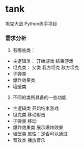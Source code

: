 # tank
坦克大战
Python练手项目

### 需求分析

1. 有哪些类：

 - 主逻辑类：
   开始游戏
   结束游戏
 - 坦克类：
   父类
   我方坦克
   敌方坦克
 - 子弹类
 - 爆炸效果类
 - 墙壁类

2. 不同的类所具备的一些功能

 - 主逻辑类
   开始结束游戏
 - 坦克类
   移动射击
 - 子弹类
   移动
 - 爆炸效果类
   展示爆炸效果
 - 墙壁类
   属性：是否可以通过
 - 音效类
   播放音乐

